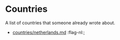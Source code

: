 # Countries

A list of countries that someone already wrote about.

* [countries/netherlands.md](/countries/netherlands.md) :flag-nl:;



